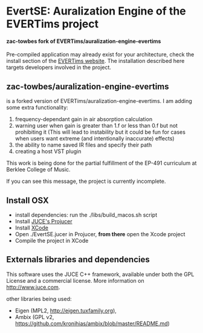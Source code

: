 # EvertSE: Auralization Engine of the EVERTims project

#### zac-towbes fork of EVERTims/auralization-engine-evertims

Pre-compiled application may already exist for your architecture, check the install section of the [EVERTims website](https://evertims.github.io/website).  The installation described here targets developers involved in the project.

## zac-towbes/auralization-engine-evertims
is a forked version of EVERTims/auralization-engine-evertims. I am adding some extra functionality:

1. frequency-dependant gain in air absorption calculation
1. warning user when gain is greater than 1.f or less than 0.f but not prohibiting it (This will lead to instability but it could be fun for cases when users want extreme (and intentionally inaccurate) effects)
1. the ability to name saved IR files and specify their path
1. creating a host VST plugin

This work is being done for the partial fulfillment of the EP-491 curriculum at Berklee College of Music. 

If you can see this message, the project is currently incomplete. 


## Install OSX

* install dependencies: run the ./libs/build_macos.sh script
* Install [JUCE's Projucer](http://www.juce.com/)
* Install [XCode](https://developer.apple.com/xcode/)
* Open ./EvertSE.jucer in Projucer, **from there** open the Xcode project
* Compile the project in XCode

## Externals libraries and dependencies

This software uses the JUCE C++ framework, available under both the GPL License and a commercial license. More information on http://www.juce.com.

other libraries being used:
* Eigen (MPL2, http://eigen.tuxfamily.org), 
* Ambix (GPL v2, https://github.com/kronihias/ambix/blob/master/README.md)